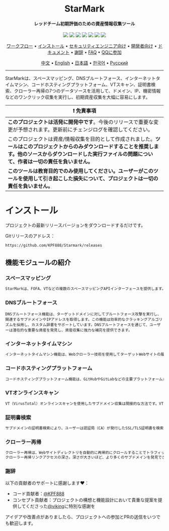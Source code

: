 <h1 align="center">StarMark</h4>

<h4 align="center">レッドチーム初期評価のための資産情報収集ツール</h4>

<p align="center">
  <!-- Node version -->
  <img src="https://img.shields.io/badge/Node-v20.10.0-blue"/>
  <img src="https://img.shields.io/badge/Electron-v32.0.0-blue"/>
  <!-- Downloads -->
  <a href="https://github.com/KPF888/Starmark/releases">
    <img src="https://img.shields.io/github/downloads/KPF888/Starmark/total?label=ダウンロード数&color=green"/></a>
  <!-- Contributors -->
  <a href="https://github.com/KPF888/Starmark/graphs/contributors">
    <img src="https://img.shields.io/badge/貢献者-2-green"/></a>
  <!-- Version -->
  <a href="https://github.com/KPF888/Starmark/releases">
    <img src="https://img.shields.io/github/v/release/KPF888/Starmark?include_prereleases&label=リリース&color=blue"/></a>
  <!-- Issues -->
  <a href="https://github.com/KPF888/Starmark/issues">
    <img src="https://img.shields.io/github/issues/KPF888/Starmark?label=課題&color=yellow"/></a>
  <!-- QQ Group -->
  <a href="https://qm.qq.com/q/cHYSFTF4UU">
    <img src="https://img.shields.io/badge/QQグループ-805411168-yellow"/></a>
</p>

<p align="center">
  <a href="#ワークフロー">ワークフロー</a> •
  <a href="#インストール">インストール</a> •
  <a href="#セキュリティエンジニア向け">セキュリティエンジニア向け</a> •
  <a href="#開発者向け">開発者向け</a> •
  <a href="https://github.com/KPF888/Starmark/blob/dist/README.md">ドキュメント</a> •
  <a href="#謝辞">謝辞</a> •
  <a href="">FAQ</a> •
  <a href="https://qm.qq.com/q/cHYSFTF4UU">QQに参加</a>
</p>

<p align="center">
  <a href="https://github.com/KPF888/Starmark/blob/dist/README.md">中文</a> •
  <a href="https://github.com/KPF888/Starmark/blob/dist/README_EN.md">English</a> •
  <a href="https://github.com/KPF888/Starmark/blob/dist/README_JP.md">日本語</a> •
  <a href="https://github.com/KPF888/Starmark/blob/dist/README_KR.md">한국어</a> •
  <a href="https://github.com/KPF888/Starmark/blob/dist/README_RU.md">Русский</a>
</p>

---

StarMarkは、スペースマッピング、DNSブルートフォース、インターネットタイムマシン、コードホスティングプラットフォーム、VTスキャン、証明書検索、クローラー再帰の7つのデータソースを活用して、ドメイン、IP、機密情報などのワンクリック収集を実行し、初期資産収集を大幅に容易にします。

| :exclamation: **免責事項**                                                                                                              |
| --------------------------------------------------------------------------------------------------------------------------------------- |
| **このプロジェクトは活発に開発中です**。今後のリリースで重要な変更が予想されます。更新前にチェンジログを確認してください。 |
| このプロジェクトは資産/情報収集を目的として作成されました。**ツールはこのプロジェクトからのみダウンロードすることを推奨します。他のソースからダウンロードした実行ファイルの問題について、作者は一切の責任を負いません。** |
| **このツールは教育目的でのみ使用してください。ユーザーがこのツールを使用して引き起こした損失について、プロジェクトは一切の責任を負いません。** |

# インストール

プロジェクトの最新リリースバージョンをダウンロードするだけです。

Gitリリースのアドレス：

```sh
https://github.com/KPF888/Starmark/releases
```

## 機能モジュールの紹介

### スペースマッピング

```sh
StarMarkは、FOFA、VTなどの複数のスペースマッピングAPIインターフェースを提供します。
```

### DNSブルートフォース

```console
DNSブルートフォース機能は、ターゲットドメインに対してブルートフォース攻撃を実行し、関連するサブドメインやIPアドレスを取得します。この機能は効率的なクラッキングアルゴリズムを採用し、カスタム辞書をサポートしています。DNSブルートフォースを通じて、ユーザーは潜在的な重要な資産を発見し、資産収集に強力な補完を提供できます。
```

### インターネットタイムマシン

```sh
インターネットタイムマシン機能は、Webクローラー技術を使用してターゲットWebサイトの履歴データを収集・分析します。異なる時点のデータを比較することで、ユーザーはターゲットWebサイトの発展軌跡を理解し、潜在的なセキュリティ問題を発見できます。さらに、削除された機密情報を発見し、情報収集の包括性を向上させることができます。
```

### コードホスティングプラットフォーム

```sh
コードホスティングプラットフォーム機能は、GitHubやGitLabなどの主要プラットフォームから情報を収集し、ターゲットプロジェクトのコード、コミット履歴、ブランチ、タグなどの機密情報を発掘します。この情報を分析することで、ユーザーはプロジェクトの潜在的な脆弱性を発見し、後続の脆弱性発見と活用の基礎を提供できます。
```

### VTオンラインスキャン

```sh
VT（VirusTotal）オンラインスキャンを使用したサブドメイン収集は間接的な方法です。VTはドメインの履歴レコードを表示し、以前に解決されたIPアドレスと関連するサブドメインを含む場合があります。これらの履歴レコードには、現在はアクティブではないが存在していたサブドメインが含まれている可能性があります。
```

### 証明書検索

```sh
サブドメインの証明書検索により、ユーザーは認証局（CA）が発行したSSL/TLS証明書を検索できます。これらの証明書にはドメイン情報が含まれており、メインドメインとサブドメインが含まれています。これらの証明書履歴レコードには、現在はアクティブではないが存在していたサブドメインが含まれている可能性があります。
```

### クローラー再帰

```sh
クローラー再帰は、Webサイトディレクトリを自動的に再帰的にクロールすることでトラフィックからサブドメインを発見する方法です。クローラー再帰トラフィックによるサブドメイン収集は、時として予期せぬ発見をもたらすことがあります。
クローラー再帰リンクアクセスの深さ。深さが大きいほど、より多くのサブドメインを発見できる可能性がありますが、リソース消費と時間も増加します。リソースが豊富な場合は3層を超えないことを推奨し、リソースが少ない場合は5層を試すことができます。
```

### 謝辞

以下の貢献者のサポートに感謝します:heart:：

- コード貢献者：[@KPF888](https://github.com/KPF888)
- コンセプト貢献者：プロジェクトの構想と機能設計において貴重な提案を提供してくださった[@viking](https://github.com/VK2000)に特別な感謝を

アイデアや改善点がありましたら、プロジェクトへの参加とPRの送信をいつでも歓迎します。 